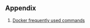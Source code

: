 ## Appendix 
1. [Docker frequently used commands]([https://link-url-here.org](https://github.com/tanjirantu/docker-frequently-used-commands/blob/main/Allocate%20memory%20to%20docker%20container%20running%20on%20WSL2.md)https://github.com/tanjirantu/docker-frequently-used-commands/blob/main/Allocate%20memory%20to%20docker%20container%20running%20on%20WSL2.md)
